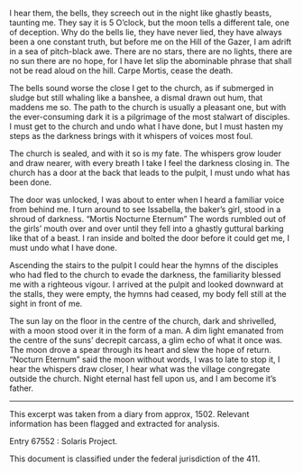 I hear them, the bells, they screech out in the night like ghastly beasts, taunting me. They say it is 5 O’clock, but the moon tells a different tale, one of deception. Why do the bells lie, they have never lied, they have always been a one constant truth, but before me on the Hill of the Gazer, I am adrift in a sea of pitch-black awe. There are no stars, there are no lights, there are no sun there are no hope, for I have let slip the abominable phrase that shall not be read aloud on the hill. Carpe Mortis, cease the death.

The bells sound worse the close I get to the church, as if submerged in sludge but still whaling like a banshee, a dismal drawn out hum, that maddens me so. The path to the church is usually a pleasant one, but with the ever-consuming dark it is a pilgrimage of the most stalwart of disciples. I must get to the church and undo what I have done, but I must hasten my steps as the darkness brings with it whispers of voices most foul.

The church is sealed, and with it so is my fate. The whispers grow louder and draw nearer, with every breath I take I feel the darkness closing in. The church has a door at the back that leads to the pulpit, I must undo what has been done.

The door was unlocked, I was about to enter when I heard a familiar voice from behind me. I turn around to see Issabella, the baker’s girl, stood in a shroud of darkness. “Mortis Nocturne Eternum” The words rumbled out of the girls’ mouth over and over until they fell into a ghastly guttural barking like that of a beast. I ran inside and bolted the door before it could get me, I must undo what I have done.

Ascending the stairs to the pulpit I could hear the hymns of the disciples who had fled to the church to evade the darkness, the familiarity blessed me with a righteous vigour. I arrived at the pulpit and looked downward at the stalls, they were empty, the hymns had ceased, my body fell still at the sight in front of me.

The sun lay on the floor in the centre of the church, dark and shrivelled, with a moon stood over it in the form of a man. A dim light emanated from the centre of the suns’ decrepit carcass, a glim echo of what it once was. The moon drove a spear through its heart and slew the hope of return. “Nocturn Eternum” said the moon without words, I was to late to stop it, I hear the whispers draw closer, I hear what was the village congregate outside the church. Night eternal hast fell upon us, and I am become it’s father.

---

This excerpt was taken from a diary from approx, 1502. Relevant information has been flagged and extracted for analysis.

Entry 67552 : Solaris Project.

This document is classified under the federal jurisdiction of the 411.